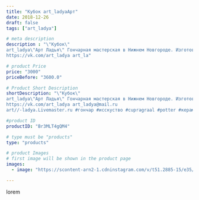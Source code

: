 ```yaml
---
title: "Кубок art_ladyaАрт"
date: 2018-12-26
draft: false
tags: ["art_ladya"]

# meta description
description : "\"Кубок\" 
art_ladya\"Арт Ладья\" Гончарная мастерская в Нижнем Новгороде. Изготовление керамики и мастер//-классы по обучению. 
https://vk.com/art_ladya art_la"

# product Price
price: "3000"
priceBefore: "3600.0"

# Product Short Description
shortDescription: "\"Кубок\" 
art_ladya\"Арт Ладья\" Гончарная мастерская в Нижнем Новгороде. Изготовление керамики и мастер//-классы по обучению. 
https://vk.com/art_ladya art_ladya@mail.ru 
art//-ladya.Livemaster.ru #гончар #исскуство #cupragraal #potter #керамикадляинтерьера #керамикаручнаяработа #чашаграаля #керамиканазаказ #handmade #посудаизглины #керамика #гончарнаяпосуда #эксклюзивнаякерамика #painter #dishes #decor #ceramicar #nntoday #claygoods #restaurant #earthenware #ceramic #design #magic #beaker #ceramicart #кубок #clay #авторскаякерамика"

#product ID
productID: "Br3MLT4gQM4"

# type must be "products"
type: "products"

# product Images
# first image will be shown in the product page
images:
  - image: "https://scontent-arn2-1.cdninstagram.com/v/t51.2885-15/e35/47690326_433256417209581_7823368313142281038_n.jpg?tp=1&_nc_ht=scontent-arn2-1.cdninstagram.com&_nc_cat=109&_nc_ohc=SdjJ4l4H7FkAX_kw3Oh&ccb=7-4&oh=e79fd39460bddf83572d24f21764a663&oe=6085868A&_nc_sid=86f79a&ig_cache_key=MTk0MzA3NTMxODA1NTEwOTQzMg%3D%3D.2-ccb7-4"

---
```

lorem
